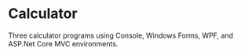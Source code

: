 # Calculator
Three calculator programs using Console, Windows Forms, WPF, and ASP.Net Core MVC environments.
